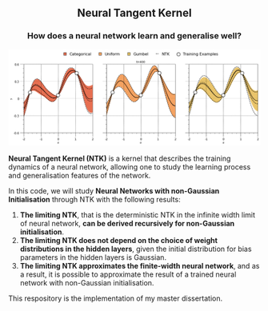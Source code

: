 ## <p style="text-align: center;">Neural Tangent Kernel</p> 
### <p style="text-align: center;">How does a neural network learn and generalise well?</p> 

<p align="center">
    <img src=".\NTK.png"> 
</p>

**Neural Tangent Kernel (NTK)** is a kernel that describes the training dynamics of a neural network, allowing one to study the learning process and generalisation features of the network.

In this code, we will study **Neural Networks with non-Gaussian Initialisation** through NTK with the following results:

1. **The limiting NTK**, that is the deterministic NTK in the infinite width limit of neural network, **can be derived recursively for non-Gaussian initialisation**.
2. **The limiting NTK does not depend on the choice of weight distributions in the hidden layers**, given the initial distribution for bias parameters in the hidden layers is Gaussian.
3. **The limiting NTK approximates the finite-width neural network**, and as a result, it is possible to approximate the result of a trained neural network with non-Gaussian initialisation.

This respository is the implementation of my master dissertation.

